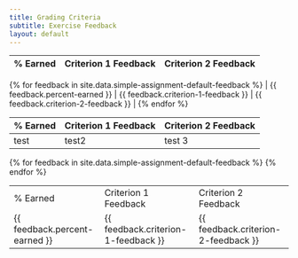 ```yaml
---
title: Grading Criteria
subtitle: Exercise Feedback
layout: default
---
```


| % Earned | Criterion 1 Feedback | Criterion 2 Feedback |
|---       |---                   |---                   |
{% for feedback in site.data.simple-assignment-default-feedback %}
  | {{ feedback.percent-earned }} | {{ feedback.criterion-1-feedback }} | {{ feedback.criterion-2-feedback }} |
{% endfor %}

| % Earned | Criterion 1 Feedback | Criterion 2 Feedback |
|---       |---                   |---                   |
|test      | test2                |test  3               |

<table class="feedback">
  <tr class="table-labels">
    <td class="table-label">% Earned</td>
    <td class="table-label">Criterion 1 Feedback</td> 
    <td class="table-label">Criterion 2 Feedback</td>
  </tr>
{% for feedback in site.data.simple-assignment-default-feedback %}
  <tr class="feedback-data">
    <td>{{ feedback.percent-earned }}</td>
    <td>{{ feedback.criterion-1-feedback }}</td> 
    <td>{{ feedback.criterion-2-feedback }}</td>
  </tr>
{% endfor %}
</table>
